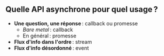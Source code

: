 ## Quelle API asynchrone pour quel usage ?

- **Une question, une réponse** : callback ou promesse
  - *Bare metal* : callback
  - En général : promesse
- **Flux d'info dans l'ordre** : stream
- **Flux d'info désordonné** : event
